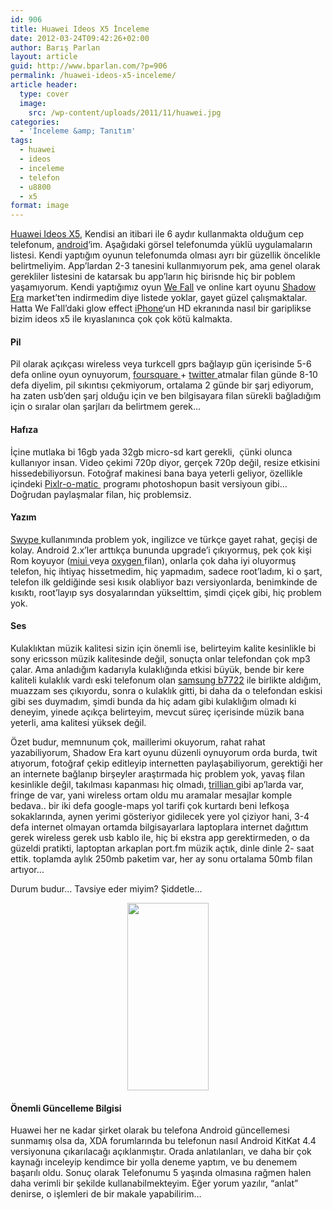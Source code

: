 ```yaml
---
id: 906
title: Huawei Ideos X5 İnceleme
date: 2012-03-24T09:42:26+02:00
author: Barış Parlan
layout: article
guid: http://www.bparlan.com/?p=906
permalink: /huawei-ideos-x5-inceleme/
article header:
  type: cover
  image:
    src: /wp-content/uploads/2011/11/huawei.jpg
categories:
  - 'İnceleme &amp; Tanıtım'
tags:
  - huawei
  - ideos
  - inceleme
  - telefon
  - u8800
  - x5
format: image
---
```


<a title="GSM Arena - Huawei Ideos X5" href="http://www.gsmarena.com/huawei_u8800_ideos_x5-3596.php" target="_blank">Huawei Ideos X5</a>, Kendisi an itibari ile 6 aydır kullanmakta olduğum cep telefonum, <a title="Android" href="http://www.android.com/" target="_blank">android</a>&#8216;im. Aşağıdaki görsel telefonumda yüklü uygulamaların listesi. Kendi yaptığım oyunun telefonumda olması ayrı bir güzellik öncelikle belirtmeliyim. App&#8217;lardan 2-3 tanesini kullanmıyorum pek, ama genel olarak gerekliler listesini de katarsak bu app&#8217;ların hiç birisnde hiç bir poblem yaşamıyorum. Kendi yaptığımız oyun <a title="We Fall - Game for GGJ 2012" href="http://globalgamejam.org/2012/we-fall" target="_blank">We Fall</a> ve online kart oyunu <a title="Shadow Era - TCG" href="http://www.shadowera.com/" target="_blank">Shadow Era</a> market&#8217;ten indirmedim diye listede yoklar, gayet güzel çalışmaktalar. Hatta We Fall&#8217;daki glow effect <a title="iPhone" href="http://www.apple.com/iphone/" target="_blank">iPhone</a>&#8216;un HD ekranında nasıl bir gariplikse bizim ideos x5 ile kıyaslanınca çok çok kötü kalmakta.

#### Pil

Pil olarak açıkçası wireless veya turkcell gprs bağlayıp gün içerisinde 5-6 defa online oyun oynuyorum, <a title="FourSquare" href="https://foursquare.com" target="_blank">foursquare </a>+ <a title="Twitter" href="https://twitter.com" target="_blank">twitter </a>atmalar filan günde 8-10 defa diyelim, pil sıkıntısı çekmiyorum, ortalama 2 günde bir şarj ediyorum, ha zaten usb&#8217;den şarj olduğu için ve ben bilgisayara filan sürekli bağladığım için o sıralar olan şarjları da belirtmem gerek&#8230;

#### Hafıza

İçine mutlaka bi 16gb yada 32gb micro-sd kart gerekli,  çünki olunca kullanıyor insan. Video çekimi 720p diyor, gerçek 720p değil, resize etkisini hissedebiliyorsun. Fotoğraf makinesi bana baya yeterli geliyor, özellikle içindeki <a title="Pixlr-O-Matic" href="http://pixlr.com/o-matic/" target="_blank">Pixlr-o-matic </a> programı photoshopun basit versiyoun gibi&#8230; Doğrudan paylaşmalar filan, hiç problemsiz.

#### Yazım

<a title="Swype" href="http://www.swype.com/" target="_blank">Swype </a>kullanımında problem yok, ingilizce ve türkçe gayet rahat, geçişi de kolay. Android 2.x&#8217;ler arttıkça bununda upgrade&#8217;i çıkıyormuş, pek çok kişi Rom koyuyor (<a title="Miui" href="http://miuiandroid.com/community/" target="_blank">miui </a>veya <a title="Oxygen" href="http://forum.oxygen.im/" target="_blank">oxygen </a>filan), onlarla çok daha iyi oluyormuş telefon, hiç ihtiyaç hissetmedim, hiç yapmadım, sadece root&#8217;ladım, ki o şart, telefon ilk geldiğinde sesi kısık olabliyor bazı versiyonlarda, benimkinde de kısıktı, root&#8217;layıp sys dosyalarından yükselttim, şimdi çiçek gibi, hiç problem yok.

#### Ses

Kulaklıktan müzik kalitesi sizin için önemli ise, belirteyim kalite kesinlikle bi sony ericsson müzik kalitesinde değil, sonuçta onlar telefondan çok mp3 çalar. Ama anladığım kadarıyla kulaklığında etkisi büyük, bende bir kere kaliteli kulaklık vardı eski telefonum olan <a title="Samsung B7722" href="http://www.gsmarena.com/samsung_b7722-3362.php" target="_blank">samsung b7722</a> ile birlikte aldığım, muazzam ses çıkıyordu, sonra o kulaklık gitti, bi daha da o telefondan eskisi gibi ses duymadım, şimdi bunda da hiç adam gibi kulaklığım olmadı ki deneyim, yinede açıkça belirteyim, mevcut süreç içerisinde müzik bana yeterli, ama kalitesi yüksek değil.

Özet budur, memnunum çok, maillerimi okuyorum, rahat rahat yazabiliyorum, Shadow Era kart oyunu düzenli oynuyorum orda burda, twit atıyorum, fotoğraf çekip editleyip internetten paylaşabiliyorum, gerektiği her an internete bağlanıp birşeyler araştırmada hiç problem yok, yavaş filan kesinlikle değil, takılması kapanması hiç olmadı, <a title="Trillian" href="http://www.trillian.im/" target="_blank">trillian </a>gibi ap&#8217;larda var, fringe de var, yani wireless ortam oldu mu aramalar mesajlar komple bedava.. bir iki defa google-maps yol tarifi çok kurtardı beni lefkoşa sokaklarında, aynen yerimi gösteriyor gidilecek yere yol çiziyor hani, 3-4 defa internet olmayan ortamda bilgisayarlara laptoplara internet dağıttım gerek wireless gerek usb kablo ile, hiç bi ekstra app gerektirmeden, o da güzeldi pratikti, laptoptan arkaplan port.fm müzik açtık, dinle dinle 2- saat ettik. toplamda aylık 250mb paketim var, her ay sonu ortalama 50mb filan artıyor&#8230;

Durum budur&#8230; Tavsiye eder miyim? Şiddetle&#8230;

<p style="text-align: center;">
  <img class="aligncenter size-medium wp-image-1437" title="Apps" src="https://i1.wp.com/www.bparlan.com/wp-content/uploads/2011/11/Apps.jpg?resize=130%2C300" alt="" width="130" height="300" srcset="https://i1.wp.com/www.bparlan.com/wp-content/uploads/2011/11/Apps.jpg?resize=130%2C300 130w, https://i1.wp.com/www.bparlan.com/wp-content/uploads/2011/11/Apps.jpg?resize=217%2C500 217w, https://i1.wp.com/www.bparlan.com/wp-content/uploads/2011/11/Apps.jpg?w=434 434w" sizes="(max-width: 130px) 100vw, 130px" data-recalc-dims="1" />
</p>

#### Önemli Güncelleme Bilgisi

Huawei her ne kadar şirket olarak bu telefona Android güncellemesi sunmamış olsa da, XDA forumlarında bu telefonun nasıl Android KitKat 4.4 versiyonuna çıkarılacağı açıklanmıştır. Orada anlatılanları, ve daha bir çok kaynağı inceleyip kendimce bir yolla deneme yaptım, ve bu denemem başarılı oldu. Sonuç olarak Telefonumu 5 yaşında olmasına rağmen halen daha verimli bir şekilde kullanabilmekteyim. Eğer yorum yazılır, &#8220;anlat&#8221; denirse, o işlemleri de bir makale yapabilirim&#8230;
